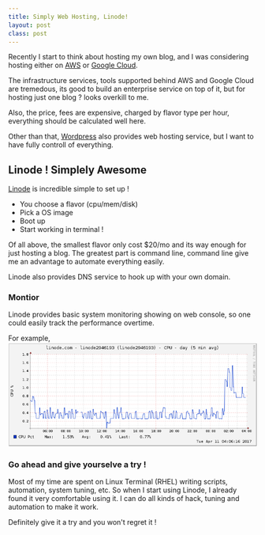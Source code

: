 ```yaml
---
title: Simply Web Hosting, Linode!
layout: post
class: post
---
```


Recently I start to think about hosting my own blog, and I was considering hosting either on [AWS](https://aws.amazon.com/) or [Google Cloud](https://cloud.google.com/).

The infrastructure services, tools supported behind AWS and Google Cloud are tremedous, its good to build an enterprise service on top of it, but for hosting just one blog ? looks overkill to me. 

Also, the price, fees are expensive, charged by flavor type per hour, everything should be calculated well here.

Other than that, [Wordpress]() also provides web hosting service, but I want to have fully controll of everything. 

## Linode ! Simplely Awesome

[Linode](https://www.linode.com/) is incredible simple to set up ! 
* You choose a flavor (cpu/mem/disk)
* Pick a OS image
* Boot up 
* Start working in terminal !

Of all above, the smallest flavor only cost $20/mo and its way enough for just hosting a blog.
The greatest part is command line, command line give me an advantage to automate everything easily. 

Linode also provides DNS service to hook up with your own domain.

### Montior

Linode provides basic system monitoring showing on web console, so one could easily track the performance overtime.

For example, 
![My Lindoe CPU pct graph](/images/my-linode-cpu-graph.png)

### Go ahead and give yourselve a try !

Most of my time are spent on Linux Terminal (RHEL)  writing scripts, automation, system tuning, etc. 
So when I start using Linode, I already found it very comfortable using it. I can do all kinds of hack, tuning and automation to make it work.

Definitely give it a try and you won't regret it !


